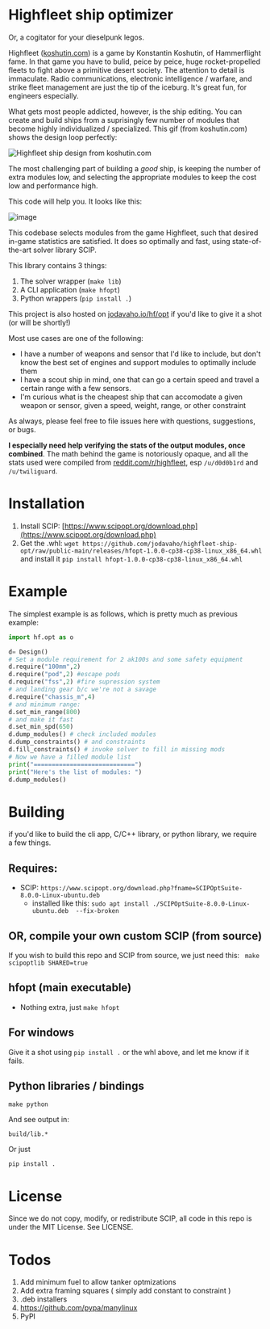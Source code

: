 # Highfleet ship optimizer

Or, a cogitator for your dieselpunk legos.

Highfleet ([koshutin.com](koshutin.com)) is a game by Konstantin Koshutin, of Hammerflight fame. In that game
you have to bulid, peice by peice, huge rocket-propelled fleets to fight above
a primitive desert society. 
The attention to detail is immaculate. Radio communications, electronic
intelligence / warfare, and strike fleet management are just the tip of the
iceburg. It's great fun, for engineers especially. 

What gets most people addicted, however, is the ship editing. You can create
and build ships from a suprisingly few number of modules that become highly
individualized / specialized. This gif (from koshutin.com) shows the design loop perfectly:

![Highfleet ship design from koshutin.com](http://koshutin.com/wp-content/uploads/2018/05/gif_design.gif)

The most challenging part of building a *good* ship, is keeping the number of
extra modules low, and selecting the appropriate modules to keep the cost low
and performance high. 

This code will help you. It looks like this:

![image](https://user-images.githubusercontent.com/6580327/153905788-a8307fe4-17a4-469a-96b2-462e5448f550.png)

This codebase selects modules from the game Highfleet, such that desired
in-game statistics are satisfied. It does so optimally and fast, using
state-of-the-art solver library SCIP.

This library contains 3 things:

1. The solver wrapper (`make lib`)
2. A CLI application (`make hfopt`)
3. Python wrappers (`pip install .`)

This project is also hosted on [jodavaho.io/hf/opt](https://jodavaho.io/hf/opt)
if you'd like to give it a shot (or will be shortly!)

Most use cases are one of the following:

- I have a number of weapons and sensor that I'd like to include, but don't know the best set of engines and support modules to optimally include them
- I have a scout ship in mind, one that can go a certain speed and travel a certain range with a few sensors. 
- I'm curious what is the cheapest ship that can accomodate a given weapon or sensor, given a speed, weight, range, or other constraint

As always, please feel free to file issues here with questions, suggestions, or bugs. 

**I especially need help verifying the stats of the output modules, once combined**. The math behind the game is notoriously opaque, and all the stats used were compiled from [reddit.com/r/highfleet](https://reddit.com/r/highfleet), esp `/u/d0d0b1rd` and `/u/twiliguard`. 

# Installation

1. Install SCIP: [https://www.scipopt.org/download.php](https://www.scipopt.org/download.php)
2. Get the .whl: `wget https://github.com/jodavaho/highfleet-ship-opt/raw/public-main/releases/hfopt-1.0.0-cp38-cp38-linux_x86_64.whl` and install it `pip install hfopt-1.0.0-cp38-cp38-linux_x86_64.whl`

# Example

The simplest example is as follows, which is pretty much as previous example:

```python
import hf.opt as o

d= Design()
# Set a module requirement for 2 ak100s and some safety equipment
d.require("100mm",2)
d.require("pod",2) #escape pods
d.require("fss",2) #fire supression system
# and landing gear b/c we're not a savage
d.require("chassis_m",4)
# and minimum range:
d.set_min_range(800)
# and make it fast
d.set_min_spd(650)
d.dump_modules() # check included modules
d.dump_constraints() # and constraints
d.fill_constraints() # invoke solver to fill in missing mods
# Now we have a filled module list
print("============================")
print("Here's the list of modules: ")
d.dump_modules()
```

# Building 

if you'd like to build the cli app, C/C++ library, or python library, we require a few things.

## Requires: 

- SCIP: `https://www.scipopt.org/download.php?fname=SCIPOptSuite-8.0.0-Linux-ubuntu.deb`
  - installed like this: `sudo apt install ./SCIPOptSuite-8.0.0-Linux-ubuntu.deb  --fix-broken`

## OR, compile your own custom SCIP (from source)

If you wish to build this repo and SCIP from source, we just need this: ` make scipoptlib SHARED=true`

## hfopt (main executable)

- Nothing extra, just `make hfopt`

## For windows 

Give it a shot using `pip install .` or the whl above, and let me know if it fails.

## Python libraries / bindings

`make python`

And see output in:

`build/lib.*`

Or just

`pip install .`

# License

Since we do not copy, modify, or redistribute SCIP, all code in this repo is under the MIT License. See LICENSE.

# Todos

1. Add minimum fuel to allow tanker optmizations
1. Add extra framing squares ( simply add constant to constraint )
1. .deb installers
1. https://github.com/pypa/manylinux
1. PyPI

